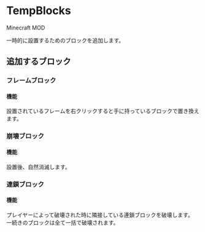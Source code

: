 # TempBlocks

Minecraft MOD

一時的に設置するためのブロックを追加します。


## 追加するブロック

### フレームブロック

#### 機能

設置されているフレームを右クリックすると手に持っているブロックで置き換えます。

### 崩壊ブロック

#### 機能

設置後、自然消滅します。

### 連鎖ブロック

#### 機能

プレイヤーによって破壊された時に隣接している連鎖ブロックを破壊します。
一続きのブロックは全て一括で破壊されます。
